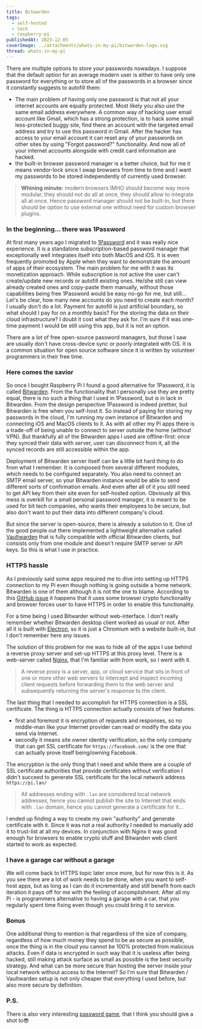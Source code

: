 ```yaml
---
title: Bitwarden
tags:
  - self-hosted
  - tech
  - raspberry-pi
publishedAt: 2023-12-05
coverImage: ../attachments/whats-in-my-pi/bitwarden-logo.svg
thread: whats-in-my-pi
---
```


There are multiple options to store your passwords nowadays. I suppose that the default option for an average modern user is either to have only one password for everything or to store all of the passwords in a browser since it constantly suggests to autofill them:

- The main problem of having only one password is that not all your internet accounts are equally protected. Most likely you also use the same email address everywhere. A common way of hacking user email account like Gmail, which has a strong protection, is to hack some small less-protected buggy site, find there an account with the targeted email address and try to use this password in Gmail. After the hacker has access to your email account it can reset any of your passwords on other sites by using "Forgot password?" functionality. And now all of your internet accounts alongside with credit card information are hacked.
- the built-in browser password manager is a better choice, but for me it means vendor-lock since I swap browsers from time to time and I want my passwords to be stored independently of currently used browser.

> **Whining minute**: modern browsers IMHO should become way more modular, they should not do all at once, they should allow to integrate all at once. Hence password manager should not be built-in, but there should be option to use external one without need for custom browser plugins.

### In the beginning... there was 1Password

At first many years ago I migrated to [1Password](https://1password.com/) and it was really nice experience. It is a standalone subscription-based password manager that exceptionally well integrates itself into both MacOS and iOS. It is even frequently promoted by Apple when they want to demonstrate the amount of apps of their ecosystem. The main problem for me with it was its monetization approach. While subscription is not active the user can't create/update new records or autofill existing ones. He/she still can view already created ones and copy-paste them manually, without those capabilities being free 1Password would be easy no-go for me, but still... Let's be clear, how many new accounts do you need to create each month? I usually don't do a lot. Payment for autofill is just artificial boundary, so what should I pay for on a monthly basis? For the storing the data on their cloud infrastructure? I doubt it cost what they ask for. I'm sure if it was one-time payment I would be still using this app, but it is not an option.

There are a lot of free open-source password managers, but those I saw are usually don't have cross-device sync or poorly integrated with OS. It is a common situation for open source software since it is written by volunteer programmers in their free time.

### Here comes the savior

So once I bought Raspberry Pi I found a good alternative for 1Password, it is called [Bitwarden](https://bitwarden.com/). From the functionality that I personally use they are pretty equal, there is no such a thing that I used in 1Password, but is in lack in Bitwarden. From the design perspective 1Password is indeed prettier, but Bitwarden is free when you self-host it. So instead of paying for storing my passwords in the cloud, I'm running my own instance of Bitwarden and connecting iOS and MacOS clients to it. As with all other my Pi apps there is a trade-off of being unable to connect to server outside the home (without VPN). But thankfully all of the Bitwarden apps I used are offline-first: once they synced their data with server, user can disconnect from it, all the synced records are still accessible within the app.

Deployment of Bitwarden server itself can be a little bit hard thing to do from what I remember. It is composed from several different modules, which needs to be configured separately. You also need to connect an SMTP email server, so your Bitwarden instance would be able to send different sorts of confirmation emails. And even after all of it you still need to get API key from their site even for self-hosted option. Obviously all this mess is overkill for a small personal password manager, it is meant to be used for bit tech companies, who wants their employees to be secure, but also don't want to put their data into different company's cloud.

But since the server is open-source, there is already a solution to it. One of the good people out there implemented a lightweight alternative called [Vaultwarden](https://github.com/dani-garcia/vaultwarden) that is fully compatible with official Bitwarden clients, but consists only from one module and doesn't require SMTP server or API keys. So this is what I use in practice.

### HTTPS hassle

As I previously said some apps required me to dive into setting up HTTPS connection to my Pi even though nothing is going outside a home network. Bitwarden is one of them although it is not the one to blame. According to this [GitHub issue](https://github.com/dani-garcia/vaultwarden/discussions/2274) it happens that it uses some browser crypto functionality and browser forces user to have HTTPS in order to enable this functionality.

For a time being I used Bitwarder without web-interface. I don't really remember whether Bitwarden desktop client worked as usual or not. After all it is built with [Electron](https://www.electronjs.org), so it is just a Chromium with a website built-in, but I don't remember here any issues.

The solution of this problem for me was to hide all of the apps I use behind a reverse proxy server and set-up HTTPS at this proxy level. There is a web-server called [Nginx](https://www.nginx.com), that I'm familiar with from work, so I went with it.

> A reverse proxy is a server, app, or cloud service that sits in front of one or more other web servers to intercept and inspect incoming client requests before forwarding them to the web server and subsequently returning the server's response to the client.

The last thing that I needed to accomplish for HTTPS connection is a SSL certificate. The thing is HTTPS connection actually consists of two features:

- first and foremost it is encryption of requests and responses, so no middle-man like your Internet provider can read or modify the data you send via Internet.
- secondly it means site owner identity verification, so the only company that can get SSL certificate for `https://facebook.com/` is the one that can actually prove itself being/owning Facebook.

The encryption is the only thing that I need and while there are a couple of SSL certificate authorities that provide certificates without verification I didn't succeed to generate SSL certificate for the local network address `https://pi.lan/`

> All addresses ending with `.lan` are considered local network addresses, hence you cannot publish the site to Internet that ends with `.lan` domain, hence you cannot generate a certificate for it...

I ended up finding a way to create my own "authority" and generate certificate with it. Since it was not a real authority I needed to manually add it to trust-list at all my devices. In conjunction with Nginx it was good enough for browsers to enable crypto stuff and Bitwarden web client started to work as expected.

### I have a garage car without a garage

We will come back to HTTPS topic later once more, but for now this is it. As you see there are a lot of work needs to be done, when you want to self-host apps, but as long as I can do it incrementally and still benefit from each iteration it pays off for me with the feeling of accomplishment. After all my Pi - is programmers alternative to having a garage with a car, that you regularly spent time fixing even though you could bring it to service.

### Bonus

One additional thing to mention is that regardless of the size of company, regardless of how much money they spend to be as secure as possible, once the thing is in the cloud you cannot be 100% protected from malicious attacks. Even if data is encrypted in such way that it is useless after being hacked, still making attack surface as small as possible is the best security strategy. And what can be more secure than hosting the server inside your local network without access to the Internet? So I'm sure that Bitwarden / Vaultwarden setup is not only cheaper that everything I used before, but also more secure by definition.

### P.S.

There is also very interesting [password game](https://neal.fun/password-game/), that I think you should give a shot to😎
